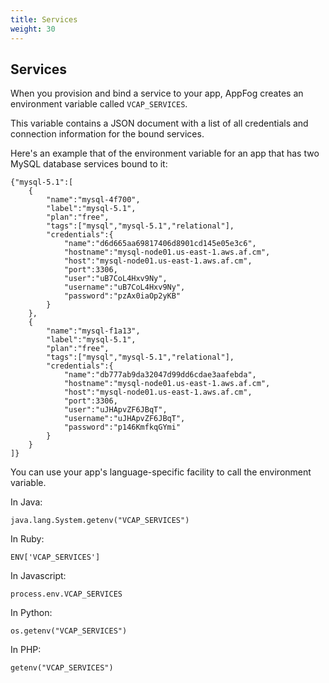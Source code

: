 ```yaml
---
title: Services
weight: 30
---
```


## Services

When you provision and bind a service to your app, AppFog creates an environment variable called `VCAP_SERVICES`. 

This variable contains a JSON document with a list of all credentials and connection information for the bound services.

Here's an example that of the environment variable for an app that has two MySQL database services bound to it:

    {"mysql-5.1":[
        {
            "name":"mysql-4f700",
            "label":"mysql-5.1",
            "plan":"free",
            "tags":["mysql","mysql-5.1","relational"],
            "credentials":{
                "name":"d6d665aa69817406d8901cd145e05e3c6",
                "hostname":"mysql-node01.us-east-1.aws.af.cm",
                "host":"mysql-node01.us-east-1.aws.af.cm",
                "port":3306,
                "user":"uB7CoL4Hxv9Ny",
                "username":"uB7CoL4Hxv9Ny",
                "password":"pzAx0iaOp2yKB"
            }
        },
        {
            "name":"mysql-f1a13",
            "label":"mysql-5.1",
            "plan":"free",
            "tags":["mysql","mysql-5.1","relational"],
            "credentials":{
                "name":"db777ab9da32047d99dd6cdae3aafebda",
                "hostname":"mysql-node01.us-east-1.aws.af.cm",
                "host":"mysql-node01.us-east-1.aws.af.cm",
                "port":3306,
                "user":"uJHApvZF6JBqT",
                "username":"uJHApvZF6JBqT",
                "password":"p146KmfkqGYmi"
            }
        }
    ]}

You can use your app's language-specific facility to call the environment variable.

In Java:

    java.lang.System.getenv("VCAP_SERVICES")

In Ruby:

    ENV['VCAP_SERVICES']

In Javascript:

    process.env.VCAP_SERVICES

In Python:

    os.getenv("VCAP_SERVICES")

In PHP:

    getenv("VCAP_SERVICES")
